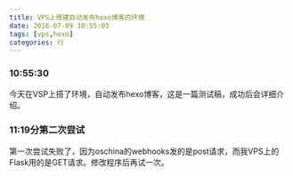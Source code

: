 ```yaml
---
title: VPS上搭建自动发布hexo博客的环境
date: 2016-07-09 10:55:03
tags: [vps,hexo]
categories: 行
---
```



### 10:55:30
今天在VSP上搭了环境，自动发布hexo博客，这是一篇测试稿，成功后会详细介绍。

### 11:19分第二次尝试
第一次尝试失败了，因为oschina的webhooks发的是post请求，而我VPS上的Flask用的是GET请求。修改程序后再试一次。

